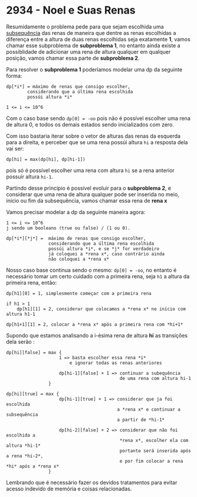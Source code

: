 # 2934 - Noel e Suas Renas

Resumidamente o problema pede para que sejam escolhida uma [subsequência](https://en.wikipedia.org/wiki/Subsequence) das renas de maneira que dentre as renas escolhidas a diferença entre a altura de duas renas escolhidas seja exatamente **1**, vamos chamar esse subproblema de **subproblema 1**, no entanto ainda existe a possiblidade de adicionar uma rena de altura qualquer em qualquer posição, vamos chamar essa parte de **subproblema 2**.

Para resolver o **subproblema 1** poderíamos modelar uma dp da seguinte forma:

    dp[*i*] = máximo de renas que consigo escolher,
            considerando que a última rena escolhida
            possúi altura *i*
    
    1 <= i <= 10^6

Com o caso base sendo `dp[0] = -oo` pois não é possível escolher uma rena de altura 0, e todos os demais estados sendo inicializados com zero.

Com isso bastaria iterar sobre o vetor de alturas das renas da esquerda para a direita,  e perceber que se uma rena possúi altura `hi` a resposta dela vai ser:
    
    dp[hi] = max(dp[hi], dp[hi-1])

pois só é possível escolher uma rena com altura `hi` se a rena anterior possuir altura `hi-1`.

Partindo desse princípio é possível evoluir para o **subproblema 2**, e considerar que uma rena de altura qualquer pode ser inserida no meio, início ou fim da subsequência, vamos chamar essa rena de **rena x**

Vamos precisar modelar a dp da seguinte maneira agora:

    
    1 <= i <= 10^6
    j sendo um booleano (true ou false) / (1 ou 0).

    dp[*i*][*j*] =  máximo de renas que consigo escolher,
                    considerando que a última rena escolhida
                    possúi altura *i*, e se *j* for verdadeiro
                    já coloquei a *rena x*, caso contrário ainda
                    não coloquei a *rena x*
                
Nosso caso base continua sendo o mesmo: `dp[0] = -oo`, no entanto é necessário tomar um certo cuidado com a primeira rena, seja `h1` a altura da primeira rena, então:
    
    dp[h1][0] = 1, simplesmente começar com a primeira rena
    
    if h1 > 1
        dp[h1][1] = 2, considerar que colocamos a *rena x* no início com altura h1-1
    
    dp[h1+1][1] = 2, colocar a *rena x* após a primeira rena com *hi+1*

Supondo que estamos analisando a i-ésima rena de altura **hi** as transições dela serão :

    dp[hi][false] = max {
                        1 => basta escolher essa rena *i*
                            e ignorar todas as renas anteriores

                        dp[hi-1][false] + 1 => continuar a subequência
                                               de uma rena com altura hi-1
                    }

    dp[hi][true] = max {
                        dp[hi-1][true] + 1 => considerar que ja foi escolhida
                                              a *rena x* e continuar a subsequência
                                              a partir de *hi-1*

                        dp[hi-2][false] + 2 => considerar que não foi escolhida a 
                                               *rena x*, escolher ela com altura *hi-1*
                                               portanto será inserida após a rena *hi-2*,
                                               e por fim colocar a rena *hi* após a *rena x*
                    }

Lembrando que é necessário fazer os devidos tratamentos para evitar acesso indevido de memória e coisas relacionadas.
